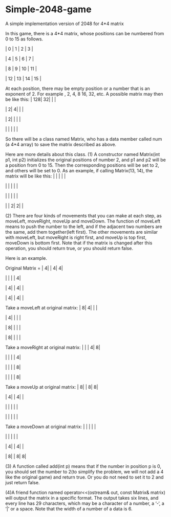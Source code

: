 # Simple-2048-game
A simple implementation version of 2048 for 4*4 matrix

In this game, there is a 4*4 matrix, whose positions can be numbered from 0 to 15 as follows.

|  0  |  1  |  2  |  3  |

|  4  |  5  |  6  |  7  |

|  8  |  9  |  10 |  11 |

|  12 |  13 |  14 |  15 |

At each position, there may be empty position or a number that is an exponent of 2.
For example , 2, 4, 8 16, 32, etc.
A possible matrix may then be like this:
|  128|   32|     |     |

|    2|    4|     |     |

|    2|     |     |     |

|     |     |     |     |


So there will be a class named Matrix, who has a data member called num (a 4*4 array) to save the matrix described as above.

Here are more details about this class.
(1) A constructor named Matrix(int p1, int p2) initializes the original positions of number 2, 
and p1 and p2 will be a position from 0 to 15.
Then the corresponding positions will be set to 2, and others will be set to 0.
As an example, if calling Matrix(13, 14), the matrix will be like this:
|     |     |     |     |

|     |     |     |     |

|     |     |     |     |

|     |    2|    2|     |


(2) There are four kinds of movements that you can make at each step, as moveLeft, moveRight, moveUp and moveDown.
The function of moveLeft means to push the number to the left,
and if the adjacent two numbers are the same, add them together(left first).
The other movements are similar with moveLeft, but moveRight is right first, and moveUp is top first, moveDown is bottom first.
Note that if the matrix is changed after this operation, you should return true, or you should return false.

Here is an example.

Original Matrix =
|    4|     |    4|    4|

|     |     |     |    4|

|    4|     |    4|     |

|    4|     |    4|     |


Take a moveLeft at original matrix:
|    8|    4|     |     |

|    4|     |     |     |

|    8|     |     |     |

|    8|     |     |     |


Take a moveRight at original matrix:
|     |     |    4|    8|

|     |     |     |    4|

|     |     |     |    8|

|     |     |     |    8|


Take a moveUp at original matrix:
|    8|     |    8|    8|

|    4|     |    4|     |

|     |     |     |     |

|     |     |     |     |


Take a moveDown at original matrix:
|     |     |     |     |

|     |     |     |     |

|    4|     |    4|     |

|    8|     |    8|    8|


(3) A function called add(int p) means that if the number in position p is 0,
you should set the number to 2(to simplify the problem, we will not add a 4 like the original game) and return true.
Or you do not need to set it to 2 and just return false.

(4)A friend function named operator<<(ostream& out, const Matrix& matrix) will output the matrix in a specific format.
The output takes six lines, and every line has 29 characters, which may be a character of a number, a ‘-‘, a ‘|’ or a space.
Note that the width of a number of a data is 6.
